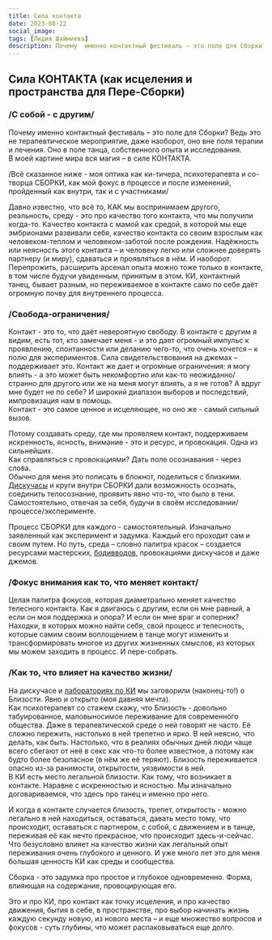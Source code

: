 ```yaml
---
title: Сила контакта
date: 2023-08-22
social_image: 
tags: [Лидия Шаймиева]
description: Почему  именно контактный фестиваль – это поле для Сборки? Ведь это не терапевтическое мероприятие, даже наоборот, оно вне поля терапии и лечения. Оно в поле танца, собственного опыта и исследования&nbsp;...
---
```


## Сила КОНТАКТА (как исцеления и пространства для Пере-Сборки)

### /С собой - с другим/
Почему  именно контактный фестиваль – это поле для Сборки? Ведь это не терапевтическое мероприятие, даже наоборот, оно вне поля терапии и лечения. Оно в поле танца, собственного опыта и исследования.  
В моей картине мира вся магия – в силе КОНТАКТА.

/Всё сказанное ниже - моя оптика как ки-тичера, психотерапевта и со-творца СБОРКИ, как мой фокус в процессе и после изменений, пройденный как внутри, так и с участниками/

Давно известно, что всё то, КАК мы воспринимаем другого, реальность, среду - это про качество того контакта, что мы получили когда-то. Качество контакта с мамой как средой, в которой мы еще эмбрионами развивали себя, качество контакта со своим взрослым как человеком-теплом и человеком-заботой после рождения. Надёжность или неясность этого контакта – и человеку легко или сложнее доверять партнеру (и миру), сдаваться и проявляться в нём. И наоборот.  
Перепрожить, расширить арсенал опыта можно тоже только в контакте, в том числе будучи увиденным, принятым в этом. КИ, контактный танец, бывает разным, но переживаемое в контакте само по себе даёт огромную почву для внутреннего процесса.

### /Свобода-ограничения/
Контакт - это то, что даёт невероятную свободу. В контакте с другим я видим, есть тот, кто замечает меня - и это дает огромный импульс к проявлению, спонтанности или деланию чего-то, что очень хочется – к полю для экспериментов. Сила свидетельствования на джемах – поддерживает это. Контакт же дает и огромные ограничения: я могу влиять - а это может быть некомфортно или как-то неожиданно/странно для другого или же на меня могут влиять, а я не готов? А вдруг мне будет не по себе? И широкий диапазон выборов и последствий, импровизация нам в помощь.  
Контакт - это самое ценное и исцеляющее, но оно же - самый сильный вызов.

Потому создавать среду, где мы проявляем контакт, поддерживаем искренность, ясность, внимание - это и ресурс, и провокация. Одна из сильнейших.  
Как справляться с провокациями? Дать поле осознавания - через слова.  
Обычно для меня это пописать в блокнот, поделиться с близкими. <a href="/blog/diskuchas">Дискучасы</a> и круги внутри СБОРКИ дали возможность осознать, соединить телосознание, проявить явно что-то, что было в тени. Самостоятельно, отвечая за себя, будучи в своём исследовании/процессе/эксперименте.

Процесс СБОРКИ для каждого - самостоятельный. Изначально заявленный как эксперимент и задумка. Каждый его проходит сам и своим путем. Но путь, среда – словно палитра красок – создается ресурсами мастерских, <a href="/blog/bodyvvod">бодивводов</a>, провокациями дискучасов и даже джемов.

### /Фокус внимания как то, что меняет контакт/  
Целая палитра фокусов, которая диаметрально меняет качество телесного контакта. Как я двигаюсь с другим, если он мне равный, а если он моя поддержка и опора? И если он мне враг и соперник? Находки, в которых можно найти себя, свой процесс и телесность, которые самим своим воплощением в танце могут изменить и трансформировать многое из других жизненных смыслов, из которых мы можем заходить в процесс. И пере-собрать.

### /Как то, что влияет на качество жизни/
На дискучасе и <a href="/blog/lab-vs-workshop">лабораториях по КИ</a> мы заговорили (наконец-то!) о Близости. Явно и открыто (моя давняя мечта).  
Как психотерапевт со стажем скажу, что Близость - довольно табуированное, маловыносимое переживание для современного общества. Даже в терапевтической среде о ней говорят не часто. Её сложно пережить, настолько в ней трепетно и ярко. В ней неясно, что делать, как быть. Настолько, что в реалиях обычных дней люди чаще всего сбегают от неё в секс как что-то более известное, а потому как будто более безопасное (в нём же её теряют). Близость переживается опасно из-за ранимости, открытости, уязвимости в ней.  
В КИ есть место легальной близости. Как тому, что возникает в контакте. Наравне с искренностью и ясностью. Мы изначально договариваемся, что здесь про танец и именно про него.

И когда в контакте случается близость, трепет, открытость - можно легально в ней находиться, оставаться, давать место тому, что происходит, оставаться с партнером, с собой, с движением и в танце, переживая её как нечто прекрасное, что происходит здесь-и-сейчас. Что безусловно влияет на качество жизни как легальный опыт переживания очень глубокого и ценного. И уже много лет это для меня большая ценность КИ как среды и сообщества. 

Сборка - это задумка про простое и глубокое одновременно. Форма, влияющая на содержание, провоцирующая его.

Это и про КИ, про контакт как точку исцеления, и про качество движения, бытия в себе, в пространстве, про выбор начинать жизнь каждую секунду новую, из нового места – и еще множество вопросов и фокусов  - суть глубины, что может распаковываться еще долго.

<!-- ```Лидия Шаймиева``` -->